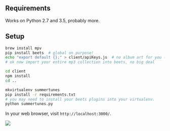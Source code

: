 ## Requirements

Works on Python 2.7 and 3.5, probably more.

## Setup

```sh
brew install mpv
pip install beets  # global on purpose!
echo "export default {};" > client/apiKeys.js  # no album art for you (yet)!
# ok now import your entire mp3 collection into beets, no big deal

cd client
npm install
cd ..

mkvirtualenv summertunes
pip install -r requirements.txt
# you may need to install your beets plugins into your virtualenv.
python summertunes.py
```

In your web browser, visit `http://localhost:3000/`.

![](https://www.dropbox.com/s/49kec9os2v4h4wh/Screenshot%202016-12-18%2010.53.50.png?dl=1)
